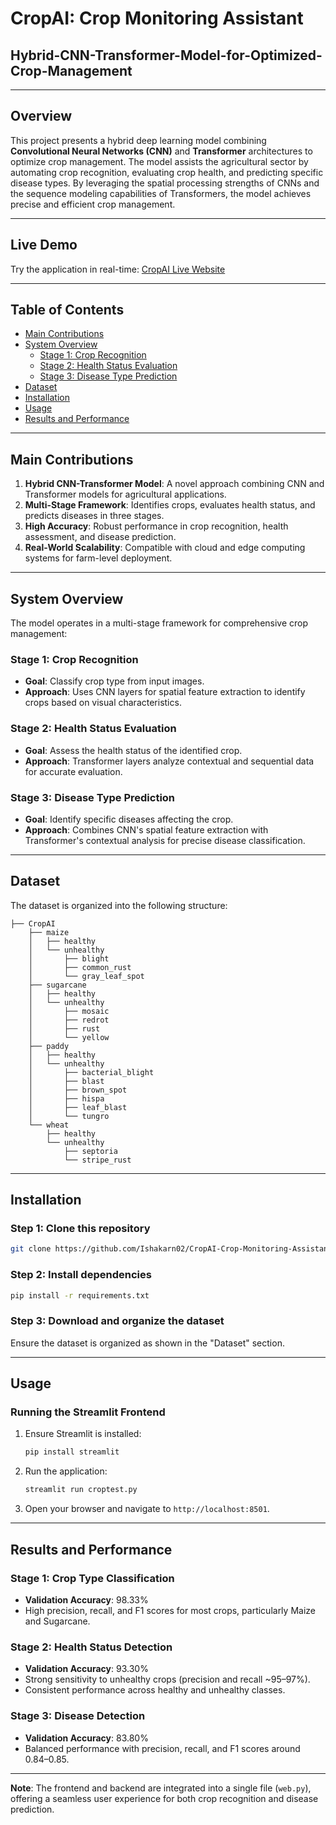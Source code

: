 # CropAI: Crop Monitoring Assistant
## Hybrid-CNN-Transformer-Model-for-Optimized-Crop-Management

---

## Overview
This project presents a hybrid deep learning model combining **Convolutional Neural Networks (CNN)** and **Transformer** architectures to optimize crop management. The model assists the agricultural sector by automating crop recognition, evaluating crop health, and predicting specific disease types. By leveraging the spatial processing strengths of CNNs and the sequence modeling capabilities of Transformers, the model achieves precise and efficient crop management.

---

##  Live Demo
Try the application in real-time: [CropAI Live Website](https://ishakarn02-cropai-crop-monitoring-assistant-web-cfbgle.streamlit.app/)

---

## Table of Contents
- [Main Contributions](#main-contributions)
- [System Overview](#system-overview)
  - [Stage 1: Crop Recognition](#stage-1-crop-recognition)
  - [Stage 2: Health Status Evaluation](#stage-2-health-status-evaluation)
  - [Stage 3: Disease Type Prediction](#stage-3-disease-type-prediction)
- [Dataset](#dataset)
- [Installation](#installation)
- [Usage](#usage)
- [Results and Performance](#results-and-performance)

---

## Main Contributions
1. **Hybrid CNN-Transformer Model**: A novel approach combining CNN and Transformer models for agricultural applications.
2. **Multi-Stage Framework**: Identifies crops, evaluates health status, and predicts diseases in three stages.
3. **High Accuracy**: Robust performance in crop recognition, health assessment, and disease prediction.
4. **Real-World Scalability**: Compatible with cloud and edge computing systems for farm-level deployment.

---

## System Overview
The model operates in a multi-stage framework for comprehensive crop management:

### Stage 1: Crop Recognition
- **Goal**: Classify crop type from input images.
- **Approach**: Uses CNN layers for spatial feature extraction to identify crops based on visual characteristics.

### Stage 2: Health Status Evaluation
- **Goal**: Assess the health status of the identified crop.
- **Approach**: Transformer layers analyze contextual and sequential data for accurate evaluation.

### Stage 3: Disease Type Prediction
- **Goal**: Identify specific diseases affecting the crop.
- **Approach**: Combines CNN's spatial feature extraction with Transformer's contextual analysis for precise disease classification.

---

## Dataset
The dataset is organized into the following structure:

```plaintext
├── CropAI
    ├── maize
    │   ├── healthy
    │   └── unhealthy
    │       ├── blight
    │       ├── common_rust
    │       └── gray_leaf_spot
    ├── sugarcane
    │   ├── healthy
    │   └── unhealthy
    │       ├── mosaic
    │       ├── redrot
    │       ├── rust
    │       └── yellow
    ├── paddy
    │   ├── healthy
    │   └── unhealthy
    │       ├── bacterial_blight
    │       ├── blast
    │       ├── brown_spot
    │       ├── hispa
    │       ├── leaf_blast
    │       └── tungro
    └── wheat
        ├── healthy
        └── unhealthy
            ├── septoria
            └── stripe_rust
```

---

## Installation
### Step 1: Clone this repository
```bash
git clone https://github.com/Ishakarn02/CropAI-Crop-Monitoring-Assistant.git
```

### Step 2: Install dependencies
```bash
pip install -r requirements.txt
```

### Step 3: Download and organize the dataset
Ensure the dataset is organized as shown in the "Dataset" section.

---

## Usage
### Running the Streamlit Frontend
1. Ensure Streamlit is installed:
   ```bash
   pip install streamlit
   ```

2. Run the application:
   ```bash
   streamlit run croptest.py
   ```

3. Open your browser and navigate to `http://localhost:8501`.

---

## Results and Performance
### **Stage 1: Crop Type Classification**
- **Validation Accuracy**: 98.33%
- High precision, recall, and F1 scores for most crops, particularly Maize and Sugarcane.

### **Stage 2: Health Status Detection**
- **Validation Accuracy**: 93.30%
- Strong sensitivity to unhealthy crops (precision and recall ~95–97%).
- Consistent performance across healthy and unhealthy classes.

### **Stage 3: Disease Detection**
- **Validation Accuracy**: 83.80%
- Balanced performance with precision, recall, and F1 scores around 0.84–0.85.

---

**Note**: The frontend and backend are integrated into a single file (`web.py`), offering a seamless user experience for both crop recognition and disease prediction.
